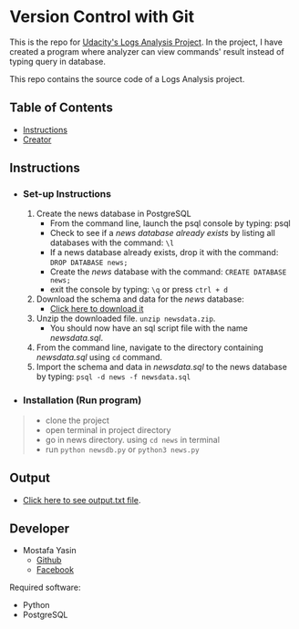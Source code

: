# Version Control with Git

This is the repo for [Udacity's Logs Analysis Project](). In the project, I have created a program where analyzer can view commands' result instead of typing query in database.

This repo contains the source code of a Logs Analysis project.

## Table of Contents

* [Instructions](#instructions)
* [Creator](#creators)

## Instructions

* ### Set-up Instructions
	1. Create the news database in PostgreSQL
		* From the command line, launch the psql console by typing: psql
		* Check to see if a _news database already exists_ by listing all databases with the command: ``` \l ```
		* If a news database already exists, drop it with the command: ``` DROP DATABASE news; ```
		* Create the _news_ database with the command: ``` CREATE DATABASE news; ```
		* exit the console by typing: ``` \q ``` or press ``` ctrl + d ```
	2. Download the schema and data for the _news_ database:
		* [Click here to download it](https://d17h27t6h515a5.cloudfront.net/topher/2016/August/57b5f748_newsdata/newsdata.zip)
	3. Unzip the downloaded file. ``` unzip newsdata.zip ```.
		* You should now have an sql script file with the name _newsdata.sql_.
	4. From the command line, navigate to the directory containing _newsdata.sql_ using ``` cd ``` command.
	5. Import the schema and data in _newsdata.sql_ to the news database by typing: ``` psql -d news -f newsdata.sql ```


* ### Installation (Run program)
 >* clone the project
 >* open terminal in project directory
 >* go in news directory. using ``` cd news ``` in terminal
 >* run ``` python newsdb.py ``` or ``` python3 news.py ```

## Output

 * [Click here to see output.txt file]().

## Developer

* Mostafa Yasin
    - [Github](https://github.com/EngDiesel)
    - [Facebook](https://fb.com/mostafa.yasin.2013)

Required software:

* Python
* PostgreSQL
